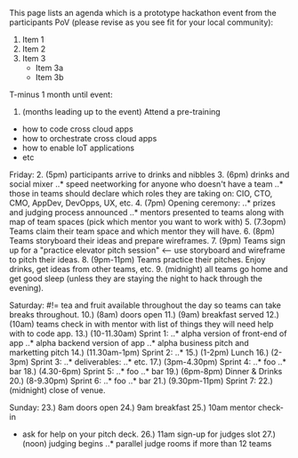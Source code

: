 This page lists an agenda which is a prototype hackathon event from the participants PoV (please revise as you see fit for your local community):

1. Item 1
2. Item 2
3. Item 3
   * Item 3a
   * Item 3b

T-minus 1 month until event:
1. (months leading up to the event) Attend a pre-training 
* how to code cross cloud apps
* how to orchestrate cross cloud apps
* how to enable IoT applications
* etc

Friday:
2. (5pm) participants arrive to drinks and nibbles
3. (6pm) drinks and social mixer
..* speed neetworking for anyone who doesn't have a team
..* those in teams should declare which roles they are taking on: CIO, CTO, CMO, AppDev, DevOpps, UX, etc.
4. (7pm) Opening ceremony: 
..* prizes and judging process announced
..* mentors presented to teams along with map of team spaces (pick which mentor you want to work with)
5. (7.3opm) Teams claim their team space and which mentor they will have.
6. (8pm) Teams storyboard their ideas and prepare wireframes.
7. (9pm) Teams sign up for a "practice elevator pitch session" <-- use storyboard and wireframe to pitch their ideas.
8. (9pm-11pm) Teams practice their pitches.  Enjoy drinks, get ideas from other teams, etc.
9. (midnight) all teams go home and get good sleep (unless they are staying the night to hack through the evening).

Saturday:
#!= tea and fruit available throughout the day so teams can take breaks throughout.
10.) (8am) doors open
11.) (9am) breakfast served
12.) (10am) teams check in with mentor with list of things they will need help with to code app.
13.) (10-11.30am) Sprint 1:
..* alpha version of front-end of app
..* alpha backend version of app
..* alpha business pitch and marketting pitch
14.) (11.30am-1pm) Sprint 2:
..* 
15.) (1-2pm) Lunch
16.) (2-3pm) Sprint 3:
..* deliverables: 
..* etc.
17.) (3pm-4.30pm) Sprint 4: 
..* foo
..* bar
18.) (4.30-6pm) Sprint 5:
..* foo
..* bar
19.) (6pm-8pm) Dinner & Drinks
20.) (8-9.30pm) Sprint 6: 
..* foo
..* bar
21.) (9.30pm-11pm) Sprint 7:
22.) (midnight) close of venue.

Sunday:
23.) 8am doors open
24.) 9am breakfast
25.) 10am mentor check-in
  * ask for help on your pitch deck.
26.) 11am sign-up for judges slot
27.) (noon) judging begins
..* parallel judge rooms if more than 12 teams



 
